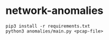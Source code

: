 # network-anomalies

```
pip3 install -r requirements.txt
python3 anomalies/main.py <pcap-file>
```
